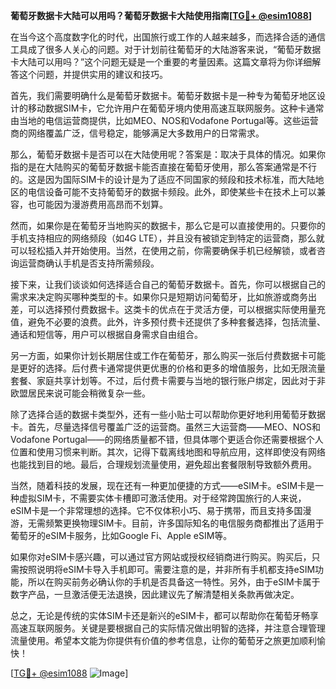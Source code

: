 **葡萄牙数据卡大陆可以用吗？葡萄牙数据卡大陆使用指南[[TG💪+ @esim1088](https://t.me/s/esim1088)]**

在当今这个高度数字化的时代，出国旅行或工作的人越来越多，而选择合适的通信工具成了很多人关心的问题。对于计划前往葡萄牙的大陆游客来说，“葡萄牙数据卡大陆可以用吗？”这个问题无疑是一个重要的考量因素。这篇文章将为你详细解答这个问题，并提供实用的建议和技巧。

首先，我们需要明确什么是葡萄牙数据卡。葡萄牙数据卡是一种专为葡萄牙地区设计的移动数据SIM卡，它允许用户在葡萄牙境内使用高速互联网服务。这种卡通常由当地的电信运营商提供，比如MEO、NOS和Vodafone Portugal等。这些运营商的网络覆盖广泛，信号稳定，能够满足大多数用户的日常需求。

那么，葡萄牙数据卡是否可以在大陆使用呢？答案是：取决于具体的情况。如果你指的是在大陆购买的葡萄牙数据卡能否直接在葡萄牙使用，那么答案通常是不行的。这是因为国际SIM卡的设计是为了适应不同国家的频段和技术标准，而大陆地区的电信设备可能不支持葡萄牙的数据卡频段。此外，即使某些卡在技术上可以兼容，也可能因为漫游费用高昂而不划算。

然而，如果你是在葡萄牙当地购买的数据卡，那么它是可以直接使用的。只要你的手机支持相应的网络频段（如4G LTE），并且没有被锁定到特定的运营商，那么就可以轻松插入并开始使用。当然，在使用之前，你需要确保手机已经解锁，或者咨询运营商确认手机是否支持所需频段。

接下来，让我们谈谈如何选择适合自己的葡萄牙数据卡。首先，你可以根据自己的需求来决定购买哪种类型的卡。如果你只是短期访问葡萄牙，比如旅游或商务出差，可以选择预付费数据卡。这类卡的优点在于灵活方便，可以根据实际使用量充值，避免不必要的浪费。此外，许多预付费卡还提供了多种套餐选择，包括流量、通话和短信等，用户可以根据自身需求自由组合。

另一方面，如果你计划长期居住或工作在葡萄牙，那么购买一张后付费数据卡可能是更好的选择。后付费卡通常提供更优惠的价格和更多的增值服务，比如无限流量套餐、家庭共享计划等。不过，后付费卡需要与当地的银行账户绑定，因此对于非欧盟居民来说可能会稍微复杂一些。

除了选择合适的数据卡类型外，还有一些小贴士可以帮助你更好地利用葡萄牙数据卡。首先，尽量选择信号覆盖广泛的运营商。虽然三大运营商——MEO、NOS和Vodafone Portugal——的网络质量都不错，但具体哪个更适合你还需要根据个人位置和使用习惯来判断。其次，记得下载离线地图和导航应用，这样即使没有网络也能找到目的地。最后，合理规划流量使用，避免超出套餐限制导致额外费用。

当然，随着科技的发展，现在还有一种更加便捷的方式——eSIM卡。eSIM卡是一种虚拟SIM卡，不需要实体卡槽即可激活使用。对于经常跨国旅行的人来说，eSIM卡是一个非常理想的选择。它不仅体积小巧、易于携带，而且支持多国漫游，无需频繁更换物理SIM卡。目前，许多国际知名的电信服务商都推出了适用于葡萄牙的eSIM卡服务，比如Google Fi、Apple eSIM等。

如果你对eSIM卡感兴趣，可以通过官方网站或授权经销商进行购买。购买后，只需按照说明将eSIM卡导入手机即可。需要注意的是，并非所有手机都支持eSIM功能，所以在购买前务必确认你的手机是否具备这一特性。另外，由于eSIM卡属于数字产品，一旦激活便无法退换，因此建议先了解清楚相关条款再做决定。

总之，无论是传统的实体SIM卡还是新兴的eSIM卡，都可以帮助你在葡萄牙畅享高速互联网服务。关键是要根据自己的实际情况做出明智的选择，并注意合理管理流量使用。希望本文能为你提供有价值的参考信息，让你的葡萄牙之旅更加顺利愉快！

[[TG💪+ @esim1088](https://t.me/s/esim1088) ![Image](https://i.postimg.cc/4NQfJmqS/Snipaste-2025-05-13-00-14-12.png)]